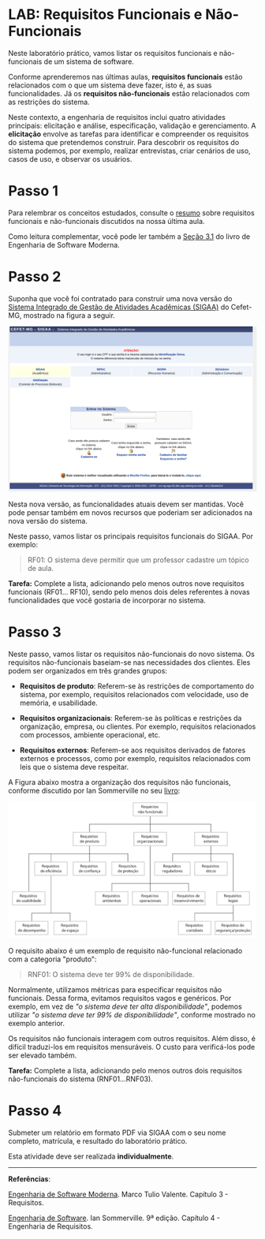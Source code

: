 # LAB: Requisitos Funcionais e Não-Funcionais

Neste laboratório prático, vamos listar os requisitos funcionais e não-funcionais de um sistema de software.

Conforme aprenderemos nas últimas aulas, **requisitos funcionais** estão relacionados com o que um sistema deve fazer, isto é, as suas funcionalidades. Já os **requisitos não-funcionais** estão relacionados com as restrições do sistema.

Neste contexto, a engenharia de requisitos inclui quatro atividades principais: elicitação e análise, especificação, validação e gerenciamento. A **elicitação** envolve as tarefas para identificar e compreender os requisitos do sistema que pretendemos construir. Para descobrir os requisitos  do sistema podemos, por exemplo, realizar entrevistas, criar cenários de uso, casos de uso, e observar os usuários.

# Passo 1

Para relembrar os conceitos estudados, consulte o [resumo](https://alinebrito.github.io/eng-software/docs/engenharia-requisitos.html) sobre requisitos funcionais e não-funcionais discutidos na nossa última aula.

Como leitura complementar, você pode ler também a [Seção 3.1](https://engsoftmoderna.info/cap3.html#introdu%C3%A7%C3%A3o) do livro de Engenharia de Software Moderna.

# Passo 2

Suponha que você foi contratado para construir uma nova versão do [Sistema Integrado de Gestão de Atividades Acadêmicas (SIGAA)](https://sig.cefetmg.br/sigaa) do Cefet-MG, mostrado na figura a seguir. 


<img src="imagens/sigaa_tela_login.png"  width="800"/>
</br>

Nesta nova versão, as funcionalidades atuais devem ser mantidas. Você pode pensar também em novos recursos que poderiam ser adicionados na nova versão do sistema.

Neste passo, vamos listar os principais requisitos funcionais do SIGAA. Por exemplo:

> RF01: O sistema deve permitir que um professor cadastre um tópico de aula.

**Tarefa:** Complete a lista, adicionando pelo menos outros nove requisitos funcionais (RF01... RF10), sendo pelo menos dois deles referentes à novas funcionalidades que você gostaria de incorporar no sistema.

# Passo 3

Neste passo, vamos listar os requisitos não-funcionais do novo sistema. Os requisitos não-funcionais baseiam-se nas necessidades dos clientes. Eles podem ser organizados em três grandes grupos: 

* **Requisitos de produto**: Referem-se às restrições de comportamento do sistema, por exemplo, requisitos relacionados com velocidade, uso de memória, e usabilidade. 

* **Requisitos organizacionais**: Referem-se às políticas e restrições da organização, empresa, ou clientes. Por exemplo, requisitos relacionados com processos, ambiente operacional, etc.

* **Requisitos externos**: Referem-se aos requisitos derivados de fatores externos e processos, como por exemplo, requisitos relacionados com leis que o sistema deve respeitar.

A Figura abaixo mostra a organização dos requisitos não funcionais, conforme discutido por  Ian Sommerville no seu [livro](https://www.amazon.com.br/Engenharia-Software-Ian-Sommerville/dp/8543024978/):

<img src="imagens/requisitos_nao_funcionais_categorias.png"  width="800"/>
</br>

O requisito abaixo é um exemplo de requisito não-funcional relacionado com a categoria "produto":

> RNF01: O sistema deve ter 99% de disponibilidade.

Normalmente, utilizamos métricas para especificar requisitos não funcionais. Dessa forma, evitamos requisitos vagos e genéricos. Por exemplo, em vez de *"o sistema deve ter alta disponibilidade"*, podemos utilizar *"o sistema deve ter 99% de disponibilidade"*, conforme mostrado no exemplo anterior.

Os requisitos não funcionais interagem com outros requisitos. Além disso, é difícil traduzi-los em requisitos mensuráveis. O custo para verificá-los pode ser elevado também.

**Tarefa:** Complete a lista, adicionando pelo menos outros dois requisitos não-funcionais do sistema (RNF01...RNF03).

# Passo 4

Submeter um relatório em formato PDF via SIGAA com o seu nome completo, matrícula, e resultado do laboratório prático.

Esta atividade deve ser realizada **individualmente**.

-------

**Referências**:

[Engenharia de Software Moderna](https://engsoftmoderna.info/cap3.html). Marco Tulio Valente. Capítulo 3 - Requisitos.

[Engenharia de Software](https://www.amazon.com.br/Engenharia-software-Ian-Sommerville/dp/8579361087). Ian Sommerville. 9ª edição. Capítulo 4 - Engenharia de Requisitos.

